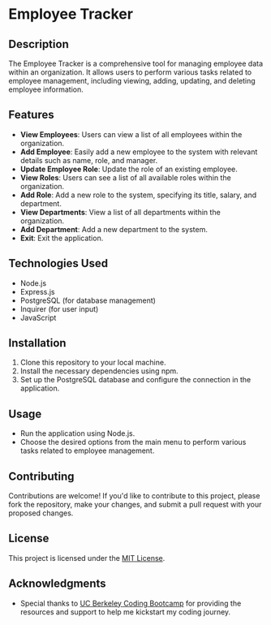 # Employee Tracker

## Description

The Employee Tracker is a comprehensive tool for managing employee data within an organization. It allows users to perform various tasks related to employee management, including viewing, adding, updating, and deleting employee information.

## Features

- **View Employees**: Users can view a list of all employees within the organization.
- **Add Employee**: Easily add a new employee to the system with relevant details such as name, role, and manager.
- **Update Employee Role**: Update the role of an existing employee.
- **View Roles**: Users can see a list of all available roles within the organization.
- **Add Role**: Add a new role to the system, specifying its title, salary, and department.
- **View Departments**: View a list of all departments within the organization.
- **Add Department**: Add a new department to the system.
- **Exit**: Exit the application.

## Technologies Used

- Node.js
- Express.js
- PostgreSQL (for database management)
- Inquirer (for user input)
- JavaScript

## Installation

1. Clone this repository to your local machine.
2. Install the necessary dependencies using npm.
3. Set up the PostgreSQL database and configure the connection in the application.

## Usage

- Run the application using Node.js.
- Choose the desired options from the main menu to perform various tasks related to employee management.

## Contributing

Contributions are welcome! If you'd like to contribute to this project, please fork the repository, make your changes, and submit a pull request with your proposed changes.

## License

This project is licensed under the [MIT License](LICENSE).

## Acknowledgments

- Special thanks to [UC Berkeley Coding Bootcamp](https://bootcamp.berkeley.edu/coding/) for providing the resources and support to help me kickstart my coding journey.
